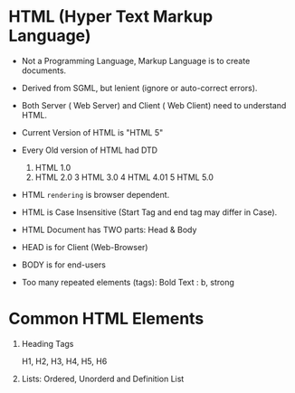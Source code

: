 # HTML (Hyper Text Markup Language)

- Not a Programming Language, Markup Language is to create documents.
- Derived from SGML, but lenient (ignore or auto-correct errors).
- Both Server ( Web Server) and Client ( Web Client) need to understand HTML.
- Current Version of HTML is "HTML 5"
- Every Old version of HTML had DTD 
    1. HTML 1.0
    2. HTML 2.0
    3  HTML 3.0
    4  HTML 4.01 
    5  HTML 5.0 

- HTML `rendering` is browser dependent.
- HTML is Case Insensitive (Start Tag and end tag may differ in Case).
- HTML Document has TWO parts: Head & Body
- HEAD is for Client (Web-Browser)
- BODY is for end-users

- Too many repeated elements (tags):
    Bold Text : b, strong

# Common HTML Elements
1. Heading Tags 

    H1, H2, H3, H4, H5, H6

2. Lists: Ordered, Unorderd and Definition List 

